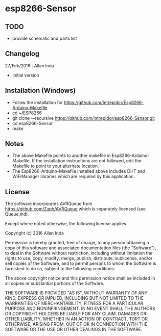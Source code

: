 # esp8266-Sensor

## TODO
- provide schematic and parts list

## Changelog
27/Feb/2016 : Allan Inda
- Initial version

## Installation (Windows)
- Follow the installation for https://github.com/intrepidor/Esp8266-Arduino-Makefile
- cd ~/ESP8266
- git clone --recursive https://github.com/intrepidor/esp8266-Sensor.git
- cd esp8266-Sensor
- make

## Notes
- The above Makefile points to another makefile in Esp8266-Arduino-Makefile. If the installation instructions are not followed, edit the Makefile to point to your alternate location.
- The Esp8266-Arduino-Makefile installed above includes DHT and WiFiManager libraries which are required by this application.

## License
The software incorporates AVRQueue from https://github.com/Zuph/AVRQueue which is separately licensed (see Queue.md).

Except where noted otherwise, the following license applies.

Copyright (c) 2016 Allan Inda

Permission is hereby granted, free of charge, to any person obtaining a copy of this software and associated documentation files (the "Software"), to deal in the Software without restriction, including without limitation the rights to use, copy, modify, merge, publish, distribute, sublicense, and/or sell copies of the Software, and to permit persons to whom the Software is furnished to do so, subject to the following conditions:

The above copyright notice and this permission notice shall be included in all copies or substantial portions of the Software.

THE SOFTWARE IS PROVIDED "AS IS", WITHOUT WARRANTY OF ANY KIND, EXPRESS OR IMPLIED, INCLUDING BUT NOT LIMITED TO THE WARRANTIES OF MERCHANTABILITY, FITNESS FOR A PARTICULAR PURPOSE AND NONINFRINGEMENT. IN NO EVENT SHALL THE AUTHORS OR COPYRIGHT HOLDERS BE LIABLE FOR ANY CLAIM, DAMAGES OR OTHER LIABILITY, WHETHER IN AN ACTION OF CONTRACT, TORT OR OTHERWISE, ARISING FROM, OUT OF OR IN CONNECTION WITH THE SOFTWARE OR THE USE OR OTHER DEALINGS IN THE SOFTWARE.
